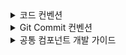 <details>
  
<summary> 코드 컨벤션 </summary>

### ✅ 컴포넌트 & 함수 Export 규칙

| 항목                              | 방식              | 예시                              |     |
| --------------------------------- | ----------------- | --------------------------------- | --- |
| **페이지 컴포넌트 (`page.tsx`)**  | `default export`  | `export default HomePage(){}`     |     |
| **일반 UI 컴포넌트**              | `named export`    | `export function Button() {}`     |     |
| **Hook / Util / Model / Service** | `named export`    | `export const useUser = () => {}` |     |
| **index.ts**                      | `named re-export` | `export * from './Button'`        |     |

### ✅ 파일명 컨벤션

- 파일명(케밥케이스): `my-component.tsx` ,`use-user.ts`

### ✅ 함수명 컨벤션

- 클릭 : `handleButtonClick` ex: `handleStartButtonClick`
- submit : `handleFormSubmit`
</details>



<details>
  
<summary> Git Commit 컨벤션 </summary>
 
### 🏷️  사용 가능한 커밋 타입

| 타입        | 설명 |
|-------------|------|
| `feat`      | 새로운 기능 추가 |
| `fix`       | 버그 수정 (작동 오류, 예외 상황 등) |
| `refactor`  | 코드 리팩토링 (동작 변화 없이 구조 개선) |
| `bug`       | QA나 사용자 피드백 기반의 오류 수정 |
| `chore`     | 빌드 설정, 패키지 업데이트, 기타 유지보수 작업 |

> `fix`와 `bug`는 모두 오류 수정용이지만 구분해서 사용합니다:
> - `fix`: 개발 중 발견한 버그, 논리 오류 수정
> - `bug`: QA, 테스트, 운영 중 발견된 사용자 영향 이슈 대응

### 커밋메시지 작성법
```text
(지라카드 키값)  (타입) : (진행한 내용)
```
</details>


<details>
  <summary>공통 컴포넌트 개발 가이드</summary>

# 🛠 공통 컴포넌트 개발 가이드

## 📂 폴더 구조

공통 UI 컴포넌트는 `/src/shared/ui/` 하위에 위치합니다.

```
/src
├── shared
│ └── ui
│   ├── button
│   │ ├── button.tsx
│   │ ├── button.test.tsx
│   │ ├── button.stories.tsx
│   │ ├── button.types.ts
│   │ ├── button.module.css (또는 Tailwind + cva)
│   │ └── index.ts
│   └── ...
```

---

## 개발 절차

### 2.1 컴포넌트 생성

1. `/src/shared/ui/` 하위에 작업할 컴포넌트 폴더 생성
2. 파일 구성 :
   - **`컴포넌트명.tsx`** : 컴포넌트 본문
   - **`컴포넌트명.stories.tsx`** : Storybook 스토리
   - **`컴포넌트명.test.tsx`** : Jest 테스트 코드
   - **`index.ts`** : export 모음

### 2.2 cva(Class Variance Authority) 사용법

**Tailwind CSS 변형 스타일** 을 관리하기 위해 cva를 사용합니다.

```ts
// Button.tsx
import { cva } from 'class-variance-authority';
import { cn } from '@/shared/lib/utils';

const buttonVariants = cva(
  'inline-flex items-center justify-center rounded-md text-sm font-medium transition-colors',
  {
    variants: {
      variant: {
        primary: 'bg-blue-500 text-white hover:bg-blue-600',
        secondary: 'bg-gray-200 text-gray-900 hover:bg-gray-300',
      },
      size: {
        sm: 'px-3 py-1 text-sm',
        md: 'px-4 py-2 text-base',
      },
    },
    defaultVariants: {
      variant: 'primary',
      size: 'md',
    },
  }
);

type ButtonProps = React.ButtonHTMLAttributes<HTMLButtonElement> & {
  variant?: 'primary' | 'secondary';
  size?: 'sm' | 'md';
};

export const Button = ({ variant, size, className, ...props }: ButtonProps) => {
  return (
    <button className={cn(buttonVariants({ variant, size }), className)} {...props} />
  );
};

```

---

### 2.3 Storybook 작성

1. `.stories.tsx` 파일 생성
2. 컴포넌트의 다양한 상태(variant, size, disabled 등) 정의
3. `Controls`로 props를 실시간 변경 가능하게 설정
4. `docs` 탭에서 자동 문서화 확인

```ts
// Button.stories.tsx
import type { Meta, StoryObj } from '@storybook/react'
import { Button } from './Button'

const meta: Meta<typeof Button> = {
  title: 'Shared/Button',
  component: Button,
  tags: ['autodocs'],
}
export default meta

type Story = StoryObj<typeof Button>

export const Primary: Story = {
  args: {
    variant: 'primary',
    children: 'Primary Button',
  },
}

export const Secondary: Story = {
  args: {
    variant: 'secondary',
    children: 'Secondary Button',
  },
}
```

---

### 2.3 테스트 코드 작성 (Jest + React Testing Library)

1. `.test.tsx` 파일 작성
2. 기본 렌더링 테스트
3. 상호작용 이벤트 테스트 (click, input 등)
4. 접근성 속성 검사(`getByRole`, `getByLabelText` 등)

```ts
// Button.test.tsx
import { render, screen } from '@testing-library/react';
import { Button } from './Button';

describe('Button', () => {
  it('renders children text', () => {
    render(<Button>Click Me</Button>);
    expect(screen.getByText('Click Me')).toBeInTheDocument();
  });
});
```

---

## 3. 접근성(Accessibility, A11y) 체크

- `aria-label`, `role` 속성을 통해 스크린 리더에서 의미 있게 읽히도록 함
- 버튼, 링크, 폼 요소는 키보드로 접근 가능해야 함
- `getByRole` 기반의 테스트로 접근성 보장

---

## 4. Storybook 실행 & 배포

**실행**

```bash
yarn storybook
```

**빌드**

```bash
yarn build-storybook
```

## 5. 테스트 코드 실행

**실행**

```bash
yarn test
```

**변경사항 감지 모드**

```bash
yarn test --watch
```

## 6. 개발 체크리스트

- [] 컴포넌트는 단일 책임 원칙 준수
- [] props 타입 정의 완료 (.type.ts)
- [] Storybook 에서 모든 상태 확인 가능
- [] Jest테스트 80% 이상 커버리지 유지
- [] 접근성 속성 (aria-\* , role) 적용
- [] TailwindCSS + CVA 로 variant 관리

## 6. PR 작성 시

1. 구현 내용 요약 (필수)
2. Stroybook 링크 (필수)
3. 리뷰 포인트

## 목표

- 재사용성 높은 컴포넌트 개발
- UI/UX 일관성 유지
- 접근성 준수
- 스토리북 기반 시각적 문서화
- 테스트 코드 기반 신뢰성 확보

</details>

